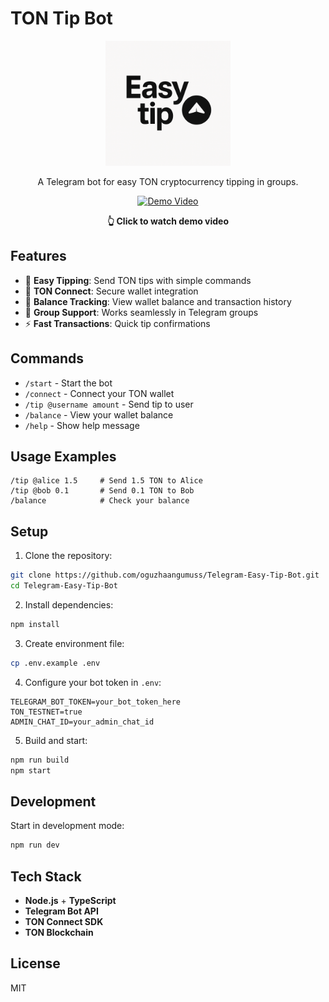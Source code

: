 # TON Tip Bot

<div align="center">
  <img src="public/easy-tip.png" alt="Easy Tip Bot Logo" width="200"/>
  
  <p>A Telegram bot for easy TON cryptocurrency tipping in groups.</p>
  
  [![Demo Video](https://img.youtube.com/vi/BVutGKezCAU/0.jpg)](https://youtu.be/BVutGKezCAU)
  
  <p><strong>👆 Click to watch demo video</strong></p>
</div>

## Features

- 💸 **Easy Tipping**: Send TON tips with simple commands
- 🔗 **TON Connect**: Secure wallet integration
- 🏦 **Balance Tracking**: View wallet balance and transaction history
- 👥 **Group Support**: Works seamlessly in Telegram groups
- ⚡ **Fast Transactions**: Quick tip confirmations

## Commands

- `/start` - Start the bot
- `/connect` - Connect your TON wallet
- `/tip @username amount` - Send tip to user
- `/balance` - View your wallet balance
- `/help` - Show help message

## Usage Examples

```
/tip @alice 1.5     # Send 1.5 TON to Alice
/tip @bob 0.1       # Send 0.1 TON to Bob
/balance            # Check your balance
```

## Setup

1. Clone the repository:
```bash
git clone https://github.com/oguzhaangumuss/Telegram-Easy-Tip-Bot.git
cd Telegram-Easy-Tip-Bot
```

2. Install dependencies:
```bash
npm install
```

3. Create environment file:
```bash
cp .env.example .env
```

4. Configure your bot token in `.env`:
```
TELEGRAM_BOT_TOKEN=your_bot_token_here
TON_TESTNET=true
ADMIN_CHAT_ID=your_admin_chat_id
```

5. Build and start:
```bash
npm run build
npm start
```

## Development

Start in development mode:
```bash
npm run dev
```

## Tech Stack

- **Node.js** + **TypeScript**
- **Telegram Bot API**
- **TON Connect SDK**
- **TON Blockchain**

## License

MIT